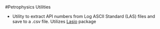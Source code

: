 #Petrophysics Utilities

* Utility to extract API numbers from Log ASCII Standard (LAS) files and save to a .csv file. Utilizes [Lasio](https://github.com/kinverarity1/lasio) package